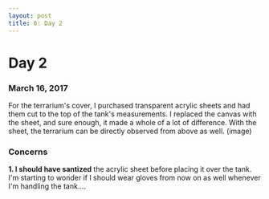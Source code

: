 ```yaml
---
layout: post
title: 6: Day 2
---
```


# Day 2

### March 16, 2017

For the terrarium's cover, I purchased transparent acrylic sheets and had them cut to the top of the tank's measurements. I replaced the canvas with the sheet, and sure enough, it made a whole of a lot of difference. With the sheet, the terrarium can be directly observed from above as well.
(image)

### Concerns

**1. I should have santized** the acrylic sheet before placing it over the tank. I'm starting to wonder if I should wear gloves from now on as well whenever I'm handling the tank....
